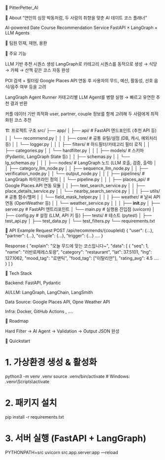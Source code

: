 🌌 PitterPetter_AI

🖤 About
“연인의 심장 박동처럼, 두 사람의 취향을 맞춘 AI 데이트 코스 플래너”

AI-powered Date Course Recommendation Service
FastAPI × LangGraph × LLM Agents

👥 팀원
민재, 재현, 용완

🔮 주요 기능

LLM 기반 추천 시퀀스 생성
LangGraph로 카테고리 시퀀스를 동적으로 생성 → 식당 → 카페 → 산책 같은 코스 자동 완성

POI 검색 + 필터링
Google Places API 연동 후 사용자의 무드, 예산, 활동성, 선호 음식/음주 여부 등을 고려

LangGraph Agent Runner
카테고리별 LLM Agent를 병렬 실행 → 빠르고 유연한 추천 결과 반환

커플 데이터 기반 최적화
user, partner, couple 정보를 함께 고려해 두 사람에게 최적화된 코스 추천

🏗 프로젝트 구조
src/
 ├── app/
 │   ├── api/               # FastAPI 엔드포인트 (추천 API 등)
 │   │   └── recommend.py
 │   │
 │   ├── core/              # 공통 유틸/설정 (DB, 캐시, 예외처리 등)
 │   │   └── logger.py
 │   │
 │   ├── filters/           # 하드필터/카테고리 필터 로직
 │   │   ├── categories.py
 │   │   └── hardfilter.py
 │   │
 │   ├── models/            # 스키마 (Pydantic, LangGraph State 등)
 │   │   ├── schemas.py
 │   │   └── lg_schemas.py
 │   │
 │   ├── nodes/             # LangGraph 노드 (LLM 호출, 검증, 출력)
 │   │   ├── category_llm_node.py
 │   │   ├── sequence_llm_node.py
 │   │   ├── verification_node.py
 │   │   └── output_node.py
 │   │
 │   ├── pipelines/         # LangGraph 파이프라인 정의
 │   │   └── pipeline.py
 │   │
 │   ├── places_api/        # Google Places API 연동 모듈
 │   │   ├── text_search_service.py
 │   │   ├── place_details_service.py
 │   │   └── nearby_search_service.py
 │   │
 │   ├── utils/             # 공통 함수/헬퍼
 │   │   └── field_mask_helper.py
 │   │
 │   ├── weather/           # 날씨 API 연동 (OpenWeather 등)
 │   │   └── weather_service.py
 │   │
 │   ├── __init__.py
 │   ├── server.py          # FastAPI 엔트리포인트
 │   └── main.py            # 실행용 진입점 (uvicorn)
 │
 ├── config.py              # 설정 (LLM, API 키 등)
 ├── tests/                 # 테스트 (pytest)
 │   ├── test_api.py
 │   ├── test_data.py
 │   └── test_filters.py
 └── requirements.txt

📡 API Example
Request
POST /api/recommends/{coupleId}
{
  "user": {...},
  "partner": {...},
  "couple": {...},
  "trigger": {...}
  ....
}

Response
{
  "explain": "오늘 무드에 맞는 코스입니다~",
  "data": [
    {
      "seq": 1,
      "name": "러반로제레스토랑",
      "category": "restaurant",
      "lat": 37.5101,
      "lng": 127.1062,
      "mood_tag": "로맨틱",
      "food_tag": ["이탈리안"],
      "rating_avg": 4.5
      ....
    }
  ]
}

🤝 Tech Stack

Backend: FastAPI, Pydantic

AI/LLM: LangGraph, LangChain, LangSmith

Data Source: Google Places API, Opne Weather API

Infra: Docker, GitHub Actions , ....

📌 Roadmap

 Hard Filter → AI Agent → Validation → Output JSON 완성


🚀 Quickstart
# 1. 가상환경 생성 & 활성화
python3 -m venv .venv
source .venv/bin/activate   # Windows: .venv\Scripts\activate

# 2. 패키지 설치
pip install -r requirements.txt

# 3. 서버 실행 (FastAPI + LangGraph)
PYTHONPATH=src uvicorn src.app.server:app —reload
